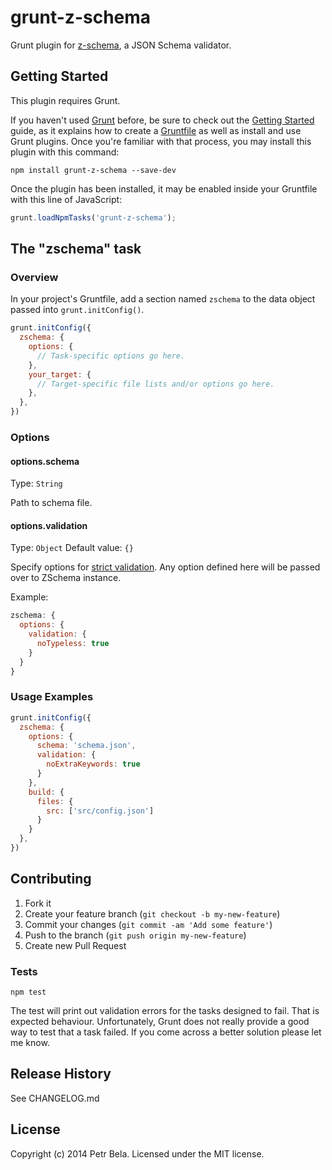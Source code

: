 # grunt-z-schema

Grunt plugin for [z-schema](https://github.com/zaggino/z-schema), a JSON Schema validator.

## Getting Started
This plugin requires Grunt.

If you haven't used [Grunt](http://gruntjs.com/) before, be sure to check out the [Getting Started](http://gruntjs.com/getting-started) guide, as it explains how to create a [Gruntfile](http://gruntjs.com/sample-gruntfile) as well as install and use Grunt plugins. Once you're familiar with that process, you may install this plugin with this command:

```shell
npm install grunt-z-schema --save-dev
```

Once the plugin has been installed, it may be enabled inside your Gruntfile with this line of JavaScript:

```js
grunt.loadNpmTasks('grunt-z-schema');
```

## The "zschema" task

### Overview
In your project's Gruntfile, add a section named `zschema` to the data object passed into `grunt.initConfig()`.

```js
grunt.initConfig({
  zschema: {
    options: {
      // Task-specific options go here.
    },
    your_target: {
      // Target-specific file lists and/or options go here.
    },
  },
})
```

### Options

#### options.schema
Type: `String`

Path to schema file.

#### options.validation
Type: `Object`
Default value: `{}`

Specify options for [strict validation](https://github.com/zaggino/z-schema#strict-validation). Any option defined here will be passed over to ZSchema instance.

Example:

```js
zschema: {
  options: {
    validation: {
      noTypeless: true
    }
  }
}
```

### Usage Examples

```js
grunt.initConfig({
  zschema: {
    options: {
      schema: 'schema.json',
      validation: {
        noExtraKeywords: true
      }
    },
    build: {
      files: {
        src: ['src/config.json']
      }
    }
  },
})
```

## Contributing

1. Fork it
2. Create your feature branch (`git checkout -b my-new-feature`)
3. Commit your changes (`git commit -am 'Add some feature'`)
4. Push to the branch (`git push origin my-new-feature`)
5. Create new Pull Request

### Tests

    npm test

The test will print out validation errors for the tasks designed to fail. That is expected behaviour. Unfortunately, Grunt does not really provide a good way to test that a task failed. If you come across a better solution please let me know.

## Release History

See CHANGELOG.md

## License
Copyright (c) 2014 Petr Bela. Licensed under the MIT license.
